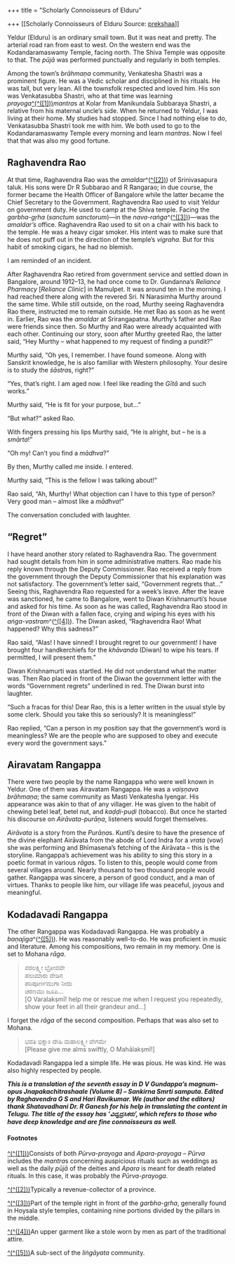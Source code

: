 +++
title = "Scholarly Connoisseurs of Elduru"

+++
[[Scholarly Connoisseurs of Elduru	Source: [prekshaa](https://www.prekshaa.in/scholarly-connoisseurs-of-elduru)]]







Yeldur (Elduru) is an ordinary small town. But it was neat and pretty. The arterial road ran from east to west. On the western end was the Kodandaramaswamy Temple, facing north. The Shiva Temple was opposite to that. The *pūjā* was performed punctually and regularly in both temples.

Among the town’s *brāhmaṇa* community, Venkatesha Shastri was a prominent figure. He was a Vedic scholar and disciplined in his rituals. He was tall, but very lean. All the townsfolk respected and loved him. His son was Venkatasubba Shastri, who at that time was learning *prayoga*[^(^(\[1\]))](#sdfootnote1sym)*mantra*s at Kolar from Manikundala Subbaraya Shastri, a relative from his maternal uncle’s side. When he returned to Yeldur, I was living at their home. My studies had stopped. Since I had nothing else to do, Venkatasubba Shastri took me with him. We both used to go to the Kodandaramaswamy Temple every morning and learn *mantras*. Now I feel that that was also my good fortune.

## **Raghavendra Rao**

At that time, Raghavendra Rao was the *amaldar*^([^(\[2\])](#sdfootnote2sym)) of Srinivasapura taluk. His sons were Dr R Subbarao and R Rangarao; in due course, the former became the Health Officer of Bangalore while the latter became the Chief Secretary to the Government. Raghavendra Rao used to visit Yeldur on government duty. He used to camp at the Shiva temple. Facing the *garbha-gṛha* (*sanctum sanctorum*)—in the *nava-raṅga*^([^(\[3\])](#sdfootnote3sym))—was the *amaldar’s* office. Raghavendra Rao used to sit on a chair with his back to the temple. He was a heavy cigar smoker. His intent was to make sure that he does not puff out in the direction of the temple’s *vigraha*. But for this habit of smoking cigars, he had no blemish.

I am reminded of an incident.

After Raghavendra Rao retired from government service and settled down in Bangalore, around 1912–13, he had once come to Dr. Gundanna’s *Reliance Pharmacy* \[*Reliance Clinic*\] in Mamulpet. It was around ten in the morning. I had reached there along with the revered Sri. N Narasimha Murthy around the same time. While still outside, on the road, Murthy seeing Raghavendra Rao there, instructed me to remain outside. He met Rao as soon as he went in. Earlier, Rao was the *amaldar* at Srirangapatna. Murthy’s father and Rao were friends since then. So Murthy and Rao were already acquainted with each other. Continuing our story, soon after Murthy greeted Rao, the latter said, “Hey Murthy – what happened to my request of finding a pundit?”

Murthy said, “Oh yes, I remember. I have found someone. Along with Sanskrit knowledge, he is also familiar with Western philosophy. Your desire is to study the *śāstra*s, right?”

“Yes, that’s right. I am aged now. I feel like reading the *Gītā* and such works.”

Murthy said, “He is fit for your purpose, but…”

“But what?” asked Rao.

With fingers pressing his lips Murthy said, “He is alright, but – he is a *smārta*!”

“Oh my! Can’t you find a *mādhva*?”

By then, Murthy called me inside. I entered.

Murthy said, “This is the fellow I was talking about!”

Rao said, “Ah, Murthy! What objection can I have to this type of person? Very good man – almost like a *mādhva*!”

The conversation concluded with laughter.

## “**Regret”**

I have heard another story related to Raghavendra Rao. The government had sought details from him in some administrative matters. Rao made his reply known through the Deputy Commissioner. Rao received a reply from the government through the Deputy Commissioner that his explanation was not satisfactory. The government’s letter said, “Government regrets that…” Seeing this, Raghavendra Rao requested for a week’s leave. After the leave was sanctioned, he came to Bangalore, went to Diwan Krishnamurti’s house and asked for his time. As soon as he was called, Raghavendra Rao stood in front of the Diwan with a fallen face, crying and wiping his eyes with his *aṅga-vastram*^([^(\[4\])](#sdfootnote4sym)). The Diwan asked, “Raghavendra Rao! What happened? Why this sadness?”

Rao said, “Alas! I have sinned! I brought regret to our government! I have brought four handkerchiefs for the *khāvanda* (Diwan) to wipe his tears. If permitted, I will present them.”

Diwan Krishnamurti was startled. He did not understand what the matter was. Then Rao placed in front of the Diwan the government letter with the words “Government regrets” underlined in red. The Diwan burst into laughter.

“Such a fracas for this! Dear Rao, this is a letter written in the usual style by some clerk. Should you take this so seriously? It is meaningless!”

Rao replied, “Can a person in my position say that the government’s word is meaningless? We are the people who are supposed to obey and execute every word the government says.”

## **Airavatam Rangappa**

There were two people by the name Rangappa who were well known in Yeldur. One of them was Airavatam Rangappa. He was a *vaiṣṇava brāhmaṇa*; the same community as Masti Venkatesha Iyengar. His appearance was akin to that of any villager. He was given to the habit of chewing betel leaf, betel nut, and *kaḍḍi-puḍi* (tobacco). But once he started his discourse on *Airāvata-purāṇa*, listeners would forget themselves.

*Airāvata* is a story from the *Purāṇa*s. Kuntī’s desire to have the presence of the divine elephant Airāvata from the abode of Lord Indra for a *vrata* (vow) she was performing and Bhīmasena’s fetching of the Airāvata – this is the storyline. Rangappa’s achievement was his ability to sing this story in a poetic format in various *rāga*s. To listen to this, people would come from several villages around. Nearly thousand to two thousand people would gather. Rangappa was sincere, a person of good conduct, and a man of virtues. Thanks to people like him, our village life was peaceful, joyous and meaningful.

## **Kodadavadi Rangappa**

The other Rangappa was Kodadavadi Rangappa. He was probably a *baṇajiga*^([^(\[5\])](#sdfootnote5sym)). He was reasonably well-to-do. He was proficient in music and literature. Among his compositions, two remain in my memory. One is set to Mohana *rāga*.

> ವರಲಕ್ಷ್ಮೀ ಬ್ರೋವವೇ  
> ಪಲುಮಾರು ವೇಡಿನ  
> ಪರಿಪೂರ್ಣಮುಗಾ ನೀದು  
> ಚರಣಮು ಜೂಪಿ...  
> \[O Varalakṣmī! help me or rescue me when I request you repeatedly, show your feet in all their grandeur and…\]

I forget the *rāga* of the second composition. Perhaps that was also set to Mohana.

> ಭವತಿ ಭಿಕ್ಷಾಂ ದೇಹಿ ಮಹಾಲಕ್ಷ್ಮೀ ವೇಗಮೇ  
> \[Please give me alms swiftly, O Mahālakṣmī!\]

Kodadavadi Rangappa led a simple life. He was pious. He was kind. He was also highly respected by people.

***This is a translation of the seventh essay in D V Gundappa’s magnum-opus Jnapakachitrashaale (Volume 8) – Sankirna Smrti samputa. Edited by Raghavendra G S and Hari Ravikumar. We (author and the editors) thank Shatavadhani Dr. R Ganesh for his help in translating the content in Telugu. The title of the essay has ‘ವಿದ್ವದ್ರಸಿಕರು’, which refers to those who have deep knowledge and are fine connoisseurs as well.***

#### **Footnotes**

[^(^(\[1\]))](#sdfootnote1anc)Consists of both *Pūrva-prayoga* and *Apara*-*prayoga* – *Pūrva* includes the *mantra*s concerning auspicious rituals such as weddings as well as the daily *pūjā* of the deities and *Apara* is meant for death related rituals. In this case, it was probably the *Pūrva-prayoga*.

[^(^(\[2\]))](#sdfootnote2anc)Typically a revenue-collector of a province.

[^(^(\[3\]))](#sdfootnote3anc)Part of the temple right in front of the *garbha-gṛha*, generally found in Hoysala style temples, containing nine portions divided by the pillars in the middle.

[^(^(\[4\]))](#sdfootnote4anc)An upper garment like a stole worn by men as part of the traditional attire.

[^(^(\[5\]))](#sdfootnote5anc)A sub-sect of the *liṅgāyata* community.






